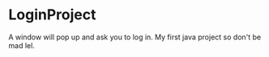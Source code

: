 # LoginProject
A window will pop up and ask you to log in. My first java project so don't be mad lel.
